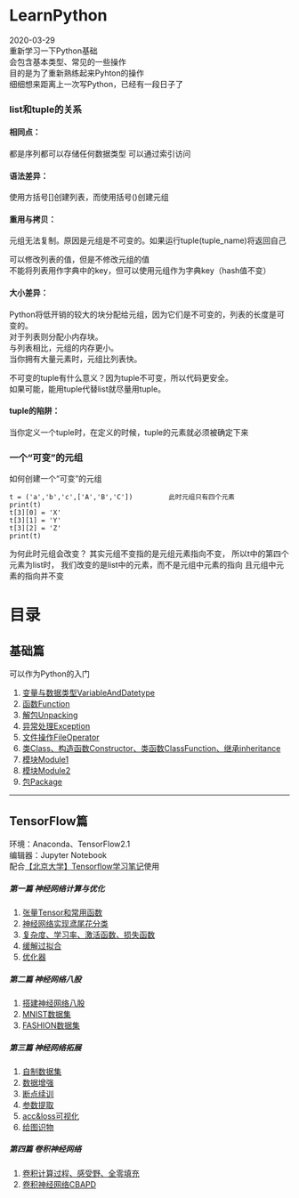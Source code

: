 # LearnPython  
2020-03-29  
重新学习一下Python基础  
会包含基本类型、常见的一些操作  
目的是为了重新熟练起来Pyhton的操作  
细细想来距离上一次写Python，已经有一段日子了  

### list和tuple的关系  
#### 相同点：  
都是序列都可以存储任何数据类型 可以通过索引访问  
#### 语法差异：  
使用方括号[]创建列表，而使用括号()创建元组  
#### 重用与拷贝：  
元组无法复制。原因是元组是不可变的。如果运行tuple(tuple_name)将返回自己  
  
可以修改列表的值，但是不修改元组的值  
不能将列表用作字典中的key，但可以使用元组作为字典key（hash值不变）  
  
#### 大小差异：  
Python将低开销的较大的块分配给元组，因为它们是不可变的，列表的长度是可变的。  
对于列表则分配小内存块。  
与列表相比，元组的内存更小。  
当你拥有大量元素时，元组比列表快。  
  
不可变的tuple有什么意义？因为tuple不可变，所以代码更安全。  
如果可能，能用tuple代替list就尽量用tuple。  
#### tuple的陷阱：  
当你定义一个tuple时，在定义的时候，tuple的元素就必须被确定下来  
  
### 一个“可变”的元组  
  
如何创建一个“可变”的元组  
```
t = ('a','b','c',['A','B','C'])         此时元组只有四个元素
print(t)
t[3][0] = 'X'
t[3][1] = 'Y'
t[3][2] = 'Z'
print(t)
```
为何此时元组会改变？
其实元组不变指的是元组元素指向不变，
所以t中的第四个元素为list时，
我们改变的是list中的元素，而不是元组中元素的指向
且元组中元素的指向并不变
</h1>

# 目录  

## 基础篇  
可以作为Python的入门  

1. [变量与数据类型VariableAndDatetype](https://github.com/Sanduoo/LearnPython/tree/master/variable)  
2. [函数Function](https://github.com/Sanduoo/LearnPython/tree/master/def)  
3. [解包Unpacking](https://github.com/Sanduoo/LearnPython/blob/master/Unpacking.py)  
4. [异常处理Exception](https://github.com/Sanduoo/LearnPython/blob/master/Error_Exception.py)  
5. [文件操作FileOperator](https://github.com/Sanduoo/LearnPython/blob/master/FileOperator.py)  
6. [类Class、构造函数Constructor、类函数ClassFunction、继承inheritance](https://github.com/Sanduoo/LearnPython/blob/master/Class.py)  
7. [模块Module1](https://github.com/Sanduoo/LearnPython/blob/master/module.py)  
8. [模块Module2](https://github.com/Sanduoo/LearnPython/blob/master/module2.py)  
9. [包Package](https://github.com/Sanduoo/LearnPython/blob/master/packages.py)  
****
  

## TensorFlow篇   

环境：Anaconda、TensorFlow2.1  
编辑器：Jupyter Notebook  
配合[【北京大学】Tensorflow学习笔记](https://www.icourse163.org/course/PKU-1002536002)使用
  
##### 第一篇 神经网络计算与优化
1. [张量Tensor和常用函数](https://github.com/Sanduoo/LearnPython/blob/master/TensoFlow%E7%AF%87/1.1_%E5%BC%A0%E9%87%8FTensor%E5%8F%8A%E5%B8%B8%E7%94%A8%E5%87%BD%E6%95%B0.ipynb)  
2. [神经网络实现鸢尾花分类](https://github.com/Sanduoo/LearnPython/blob/master/TensoFlow%E7%AF%87/1.2_%E7%A5%9E%E7%BB%8F%E7%BD%91%E7%BB%9C%E5%AE%9E%E7%8E%B0%E9%B8%A2%E5%B0%BE%E8%8A%B1%E5%88%86%E7%B1%BB.ipynb)  
3. [复杂度、学习率、激活函数、损失函数](https://github.com/Sanduoo/LearnPython/blob/master/TensoFlow%E7%AF%87/1.3_%E5%A4%8D%E6%9D%82%E5%BA%A6%E3%80%81%E5%AD%A6%E4%B9%A0%E7%8E%87%E3%80%81%E6%BF%80%E6%B4%BB%E5%87%BD%E6%95%B0%E3%80%81%E6%8D%9F%E5%A4%B1%E5%87%BD%E6%95%B0.ipynb)  
4. [缓解过拟合](https://github.com/Sanduoo/LearnPython/blob/master/TensoFlow%E7%AF%87/1.4_%E7%BC%93%E8%A7%A3%E8%BF%87%E6%8B%9F%E5%90%88.ipynb)  
5. [优化器](https://github.com/Sanduoo/LearnPython/blob/master/TensoFlow%E7%AF%87/1.5_%E4%BC%98%E5%8C%96%E5%99%A8.ipynb)  
##### 第二篇 神经网络八股
1. [搭建神经网络八股](https://github.com/Sanduoo/LearnPython/blob/master/TensoFlow%E7%AF%87/2.1_%E6%90%AD%E5%BB%BA%E7%A5%9E%E7%BB%8F%E7%BD%91%E7%BB%9C%E5%85%AB%E8%82%A1.ipynb)  
2. [MNIST数据集](https://github.com/Sanduoo/LearnPython/blob/master/TensoFlow%E7%AF%87/2.2_MNIST%E6%95%B0%E6%8D%AE%E9%9B%86.ipynb)  
3. [FASHION数据集](https://github.com/Sanduoo/LearnPython/blob/master/TensoFlow%E7%AF%87/2.3_FASHION%E6%95%B0%E6%8D%AE%E9%9B%86.ipynb)  
##### 第三篇 神经网络拓展
1. [自制数据集](https://github.com/Sanduoo/LearnPython/blob/master/TensoFlow%E7%AF%87/3.1_%E8%87%AA%E5%88%B6%E6%95%B0%E6%8D%AE%E9%9B%86.ipynb)  
2. [数据增强](https://github.com/Sanduoo/LearnPython/blob/master/TensoFlow%E7%AF%87/3.2_%E6%95%B0%E6%8D%AE%E5%A2%9E%E5%BC%BA.ipynb)  
3. [断点续训](https://github.com/Sanduoo/LearnPython/blob/master/TensoFlow%E7%AF%87/3.3_%E6%96%AD%E7%82%B9%E7%BB%AD%E8%AE%AD.ipynb)  
4. [参数提取](https://github.com/Sanduoo/LearnPython/blob/master/TensoFlow%E7%AF%87/3.4%E5%8F%82%E6%95%B0%E6%8F%90%E5%8F%96.ipynb)  
5. [acc&loss可视化](https://github.com/Sanduoo/LearnPython/blob/master/TensoFlow%E7%AF%87/3.5_acc%26loss%E5%8F%AF%E8%A7%86%E5%8C%96.ipynb)  
6. [给图识物](https://github.com/Sanduoo/LearnPython/blob/master/TensoFlow%E7%AF%87/3.6_%E7%BB%99%E5%9B%BE%E8%AF%86%E7%89%A9.ipynb)  
##### 第四篇 卷积神经网络
1. [卷积计算过程、感受野、全零填充](https://github.com/Sanduoo/Learn_Python_and_TensorFlow/blob/master/TensoFlow%E7%AF%87/4.1_%E5%8D%B7%E7%A7%AF%E8%AE%A1%E7%AE%97%E8%BF%87%E7%A8%8B%E3%80%81%E6%84%9F%E5%8F%97%E9%87%8E%E3%80%81%E5%85%A8%E9%9B%B6%E5%A1%AB%E5%85%85.ipynb)  
2. [卷积神经网络CBAPD](https://github.com/Sanduoo/Learn_Python_and_TensorFlow/blob/master/TensoFlow%E7%AF%87/4.2_%E5%8D%B7%E7%A7%AF%E5%B1%82%E3%80%81BN%E5%B1%82-%E6%89%B9%E6%A0%87%E5%87%86%E5%8C%96%E3%80%81%E6%B1%A0%E5%8C%96%E5%B1%82%E3%80%81%E8%88%8D%E5%BC%83%E5%B1%82_%E5%8D%B7%E7%A7%AF%E7%A5%9E%E7%BB%8F%E7%BD%91%E7%BB%9C.ipynb)  